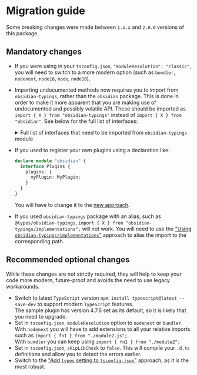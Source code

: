 # Migration guide

Some breaking changes were made between `1.x.x` and `2.0.0` versions of this package.

## Mandatory changes

- If you were using in your `tsconfig.json`, `"moduleResolution": "classic"`, you will need to switch to a more modern option (such as `bundler`, `nodenext`, `node16`, `node`, `node10`).
- Importing undocumented methods now requires you to import from `obsidian-typings`, rather than the `obsidian` package. This is done in order to make it more apparent that you are making use of undocumented and possibly volatile API. These should be imported as `import { X } from "obsidian-typings"` instead of `import { X } from "obsidian"`. See below for the full list of interfaces:

  <details>
    <summary>Full list of interfaces that need to be imported from <code>obsidian-typings</code> module</summary>
    <pre><code>AbstractSearchComponent
  Account
  AppMenuBarManager
  AppVaultConfig
  AppVaultConfigHotkeysRecord
  AudioRecorderPluginInstance
  BacklinkPluginInstance
  BaseEditor
  BookmarksPluginInstance
  CanvasConnection
  CanvasLeaf
  CanvasNode
  CanvasPluginInstance
  CanvasView
  ClipBoardManager
  CommandPalettePluginInstance
  Commands
  CommandsCommandsRecord
  CommandsEditorCommandsRecord
  ConfigItem
  CustomArrayDict
  CustomArrayDictDataRecord
  CustomCSS
  CustomCSSThemesRecord
  CustomCSSUpdatesRecord
  DailyNotesPluginInstance
  DataAdapterFilesRecord
  DataAdapterWatchersRecord
  Draggable
  DragManager
  DragStartEvent
  DropResult
  EditorSearchComponent
  EditorStatusPluginInstance
  EditorSuggests
  EmbedContext
  EmbeddableConstructor
  EmbeddedEditorView
  EmbedRegistry
  EmbedRegistryEmbedByExtensionRecord
  FileCacheEntry
  FileEntry
  FileExplorerLeaf
  FileExplorerPluginInstance
  FileExplorerView
  FileExplorerViewFileItemsRecord
  FileRecoveryPluginInstance
  FileSuggest
  FileSuggestManager
  FileTreeItem
  FoldInfo
  FoldManager
  FootnoteCache
  GlobalSearchLeaf
  GlobalSearchPluginInstance
  GraphPluginInstance
  HotkeyManager
  HotkeyManagerCustomKeysRecord
  HotkeyManagerDefaultKeysRecord
  HotkeysSettingTab
  HoverLinkEvent
  IFramedMarkdownEditor
  ImportedAttachments
  InfinityScroll
  InternalPlugin
  InternalPluginInstance
  InternalPluginNameInstancesMapping
  InternalPluginNameType
  InternalPlugins
  InternalPluginsConfigRecord
  KeyScope
  LeafEntry
  LinkChangeUpdate
  LinkUpdate
  LinkUpdaters
  LoadProgress
  MarkdownBaseView
  MarkdownImporterPluginInstance
  MarkdownScrollableEditView
  MenuSubmenuConfigRecord
  MetadataCacheFileCacheRecord
  MetadataCacheMetadataCacheRecord
  MetadataEditor
  MetadataEditorProperty
  MetadataTypeManager
  MetadataTypeManagerPropertiesRecord
  MetadataTypeManagerRegisteredTypeWidgetsRecord
  MetadataTypeManagerTypesRecord
  MetadataWidget
  MobileNavbar
  MobileToolbar
  NoteComposerPluginInstance
  ObsidianDOM
  ObsidianTouchEvent
  OutgoingLinkPluginInstance
  OutlinePluginInstance
  PagePreviewPluginInstance
  Plugins
  PluginsManifestsRecord
  PluginsPluginsRecord
  PluginUpdateManifest
  PositionedReference
  PropertiesPluginInstance
  PropertyEntryData
  PropertyInfo
  PropertyRenderContext
  PropertyWidget
  PropertyWidgetType
  PublishPluginInstance
  RandomNotePluginInstance
  ReadViewRenderer
  RecentFileTracker
  RendererSection
  Runnable
  SearchCursor
  SerializedWorkspace
  SerializedWorkspaceLeftRibbonHiddenItemsRecord
  SlashCommandPluginInstance
  SlidesPluginInstance
  StarredPluginInstance
  StateHistory
  SuggestionContainer
  SwitcherPluginInstance
  SyncPluginInstance
  TableCell
  TableCellEditor
  TableEditor
  TagPanePluginInstance
  TemplatesPluginInstance
  ThemeManifest
  Token
  Tree
  TreeItem
  TreeNode
  VaultFileMapRecord
  ViewRegistry
  ViewRegistryTypeByExtensionRecord
  ViewRegistryViewByTypeRecord
  WeakMapWrapper
  WidgetEditorView
  WindowSelection
  WordCountPluginInstance
  WorkspaceHoverLinkSourcesRecord
  WorkspacesPluginInstance
  ZkPrefixerPluginInstance
  </code></pre>
  </details>

- If you used to register your own plugins using a declaration like:

    ```ts
    declare module "obsidian" {
      interface Plugins {
        plugins: {
          myPlugin: MyPlugin;
        }
      }
    }
    ```

    You will have to change it to the [new approach](https://github.com/Fevol/obsidian-typings/blob/main/README.md#extend-with-your-own-typings).

- If you used `obsidian-typings` package with an alias, such as `@types/obsidian-typings`, `import { X } from "obsidian-typings/implementations";` will not work. You will need to use the ["Using `obsidian-typings/implementations`"](https://github.com/Fevol/obsidian-typings/blob/main/README.md#using-obsidian-typings-implementations) approach to alias the import to the corresponding path.

## Recommended optional changes

While these changes are not strictly required, they will help to keep your code more modern, future-proof and avoids the need to use legacy workarounds.

- Switch to latest `TypeScript` version `npm install typescript@latest --save-dev` to support modern `TypeScript` features.<br>The sample plugin has version 4.7.6 set as its default, so it is likely that you need to upgrade. 
- Set in `tsconfig.json`, `moduleResolution` option to `nodenext` or `bundler`. <br>With `nodenext` you will have to add extensions to all your relative imports such as `import { fn1 } from "./module2.js";`. <br>With `bundler` you can keep using `import { fn1 } from "./module2";`
- Set in `tsconfig.json`, `skipLibCheck` to `false`. This will compile your `.d.ts` definitions and allow you to detect the errors earlier.
- Switch to the ["Add `types` setting to `tsconfig.json`"](https://github.com/Fevol/obsidian-typings/blob/main/README.md#add-types-setting-to-tsconfig-json) approach, as it is the most robust.
